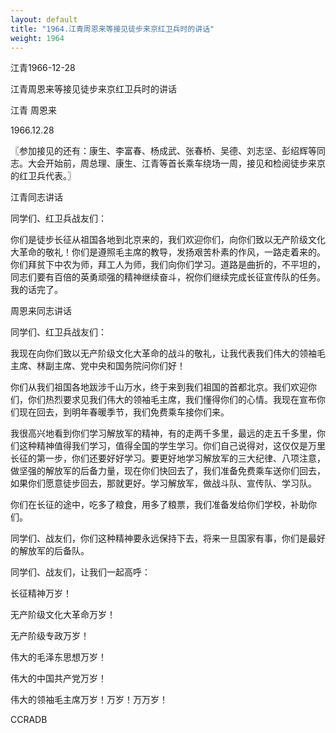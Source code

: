 ```yaml
---
layout: default
title: "1964.江青周恩来等接见徒步来京红卫兵时的讲话"
weight: 1964
---
```


江青1966-12-28

江青周恩来等接见徒步来京红卫兵时的讲话

江青 周恩来

1966.12.28

〖参加接见的还有：康生、李富春、杨成武、张春桥、吴德、刘志坚、彭绍辉等同志。大会开始前，周总理、康生、江青等首长乘车绕场一周，接见和检阅徒步来京的红卫兵代表。〗

江青同志讲话

同学们、红卫兵战友们：

你们是徒步长征从祖国各地到北京来的，我们欢迎你们，向你们致以无产阶级文化大革命的敬礼！你们是遵照毛主席的教导，发扬艰苦朴素的作风，一路走着来的。你们拜贫下中农为师，拜工人为师，我们向你们学习。道路是曲折的，不平坦的，同志们要有百倍的英勇顽强的精神继续奋斗，祝你们继续完成长征宣传队的任务。我的话完了。

周恩来同志讲话

同学们、红卫兵战友们：

我现在向你们致以无产阶级文化大革命的战斗的敬礼，让我代表我们伟大的领袖毛主席、林副主席、党中央和国务院问你们好！

你们从我们祖国各地跋涉千山万水，终于来到我们祖国的首都北京。我们欢迎你们，你们热烈要求见我们伟大的领袖毛主席，我们懂得你们的心情。我现在宣布你们现在回去，到明年春暖季节，我们免费乘车接你们来。

我很高兴地看到你们学习解放军的精神，有的走两千多里，最远的走五千多里，你们这种精神值得我们学习，值得全国的学生学习。你们自己说得对，这仅仅是万里长征的第一步，你们还要好好学习。要更好地学习解放军的三大纪律、八项注意，做坚强的解放军的后备力量，现在你们快回去了，我们准备免费乘车送你们回去，如果你们愿意徒步回去，那就更好。学习解放军，做战斗队、宣传队、学习队。

你们在长征的途中，吃多了粮食，用多了粮票，我们准备发给你们学校，补助你们。

同学们、战友们，你们这种精神要永远保持下去，将来一旦国家有事，你们是最好的解放军的后备队。

同学们、战友们，让我们一起高呼：

长征精神万岁！

无产阶级文化大革命万岁！

无产阶级专政万岁！

伟大的毛泽东思想万岁！

伟大的中国共产党万岁！

伟大的领袖毛主席万岁！万岁！万万岁！

CCRADB

